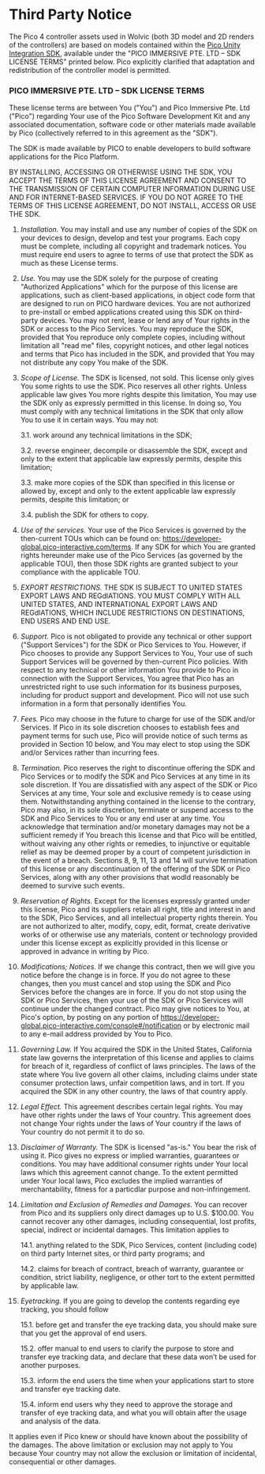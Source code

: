 # Third Party Notice

The Pico 4 controller assets used in Wolvic (both 3D model and 2D renders of the controllers) are based on models contained within the [Pico Unity Integration SDK](https://developer-global.pico-interactive.com/sdk?deviceId=1&platformId=1&itemId=12), available under the "PICO IMMERSIVE PTE. LTD – SDK LICENSE TERMS" printed below. Pico explicitly clarified that adaptation and redistribution of the controller model is permitted.


### PICO IMMERSIVE PTE. LTD – SDK LICENSE TERMS

These license terms are between You ("You") and Pico Immersive Pte. Ltd ("Pico") regarding Your use of the Pico Software Development Kit and any associated documentation, software code or other materials made available by Pico (collectively referred to in this agreement as the "SDK").

The SDK is made available by PICO to enable developers to build software applications for the Pico Platform.

BY INSTALLING, ACCESSING OR OTHERWISE USING THE SDK, YOU ACCEPT THE TERMS OF THIS LICENSE AGREEMENT AND CONSENT TO THE TRANSMISSION OF CERTAIN COMPUTER INFORMATION DURING USE AND FOR INTERNET-BASED SERVICES. IF YOU DO NOT AGREE TO THE TERMS OF THIS LICENSE AGREEMENT, DO NOT INSTALL, ACCESS OR USE THE SDK.

1. *Installation.* You may install and use any number of copies of the SDK on your devices to design, develop and test your programs. Each copy must be complete, including all copyright and trademark notices. You must require end users to agree to terms of use that protect the SDK as much as these License terms.

2. *Use.* You may use the SDK solely for the purpose of creating "Authorized Applications" which for the purpose of this license are applications, such as client-based applications, in object code form that are designed to run on PICO hardware devices. You are not authorized to pre-install or embed applications created using this SDK on third-party devices. You may not rent, lease or lend any of Your rights in the SDK or access to the Pico Services. You may reproduce the SDK, provided that You reproduce only complete copies, including without limitation all "read me" files, copyright notices, and other legal notices and terms that Pico has included in the SDK, and provided that You may not distribute any copy You make of the SDK.

3. *Scope of License.* The SDK is licensed, not sold. This license only gives You some rights to use the SDK. Pico reserves all other rights. Unless applicable law gives You more rights despite this limitation, You may use the SDK only as expressly permitted in this license. In doing so, You must comply with any technical limitations in the SDK that only allow You to use it in certain ways. You may not:

    3.1. work around any technical limitations in the SDK;

    3.2. reverse engineer, decompile or disassemble the SDK, except and only to the extent that applicable law expressly permits, despite this limitation;

    3.3. make more copies of the SDK than specified in this license or allowed by, except and only to the extent applicable law expressly permits, despite this limitation; or

    3.4. publish the SDK for others to copy.

4. *Use of the services.* Your use of the Pico Services is governed by the then-current TOUs which can be found on: https://developer-global.pico-interactive.com/terms. If any SDK for which You are granted rights hereunder make use of the Pico Services (as governed by the applicable TOU), then those SDK rights are granted subject to your compliance with the applicable TOU.

5. *EXPORT RESTRICTIONS.* THE SDK IS SUBJECT TO UNITED STATES EXPORT LAWS AND REGdlATIONS. YOU MUST COMPLY WITH ALL UNITED STATES, AND INTERNATIONAL EXPORT LAWS AND REGdlATIONS, WHICH INCLUDE RESTRICTIONS ON DESTINATIONS, END USERS AND END USE.

6. *Support.* Pico is not obligated to provide any technical or other support ("Support Services") for the SDK or Pico Services to You. However, if Pico chooses to provide any Support Services to You, Your use of such Support Services will be governed by then-current Pico policies. With respect to any technical or other information You provide to Pico in connection with the Support Services, You agree that Pico has an unrestricted right to use such information for its business purposes, including for product support and development. Pico will not use such information in a form that personally identifies You.

7. *Fees.* Pico may choose in the future to charge for use of the SDK and/or Services. If Pico in its sole discretion chooses to establish fees and payment terms for such use, Pico will provide notice of such terms as provided in Section 10 below, and You may elect to stop using the SDK and/or Services rather than incurring fees.

8. *Termination.* Pico reserves the right to discontinue offering the SDK and Pico Services or to modify the SDK and Pico Services at any time in its sole discretion. If You are dissatisfied with any aspect of the SDK or Pico Services at any time, Your sole and exclusive remedy is to cease using them. Notwithstanding anything contained in the license to the contrary, Pico may also, in its sole discretion, terminate or suspend access to the SDK and Pico Services to You or any end user at any time. You acknowledge that termination and/or monetary damages may not be a sufficient remedy if You breach this license and that Pico will be entitled, without waiving any other rights or remedies, to injunctive or equitable relief as may be deemed proper by a court of competent jurisdiction in the event of a breach. Sections 8, 9, 11, 13 and 14 will survive termination of this license or any discontinuation of the offering of the SDK or Pico Services, along with any other provisions that wodld reasonably be deemed to survive such events.

9. *Reservation of Rights.* Except for the licenses expressly granted under this license, Pico and its suppliers retain all right, title and interest in and to the SDK, Pico Services, and all intellectual property rights therein. You are not authorized to alter, modify, copy, edit, format, create derivative works of or otherwise use any materials, content or technology provided under this license except as explicitly provided in this license or approved in advance in writing by Pico.

10. *Modifications; Notices.* If we change this contract, then we will give you notice before the change is in force. If you do not agree to these changes, then you must cancel and stop using the SDK and Pico Services before the changes are in force. If you do not stop using the SDK or Pico Services, then your use of the SDK or Pico Services will continue under the changed contract. Pico may give notices to You, at Pico's option, by posting on any portion of https://developer-global.pico-interactive.com/console#/notification or by electronic mail to any e-mail address provided by You to Pico.

11. *Governing Law.* If You acquired the SDK in the United States, California state law governs the interpretation of this license and applies to claims for breach of it, regardless of conflict of laws principles. The laws of the state where You live govern all other claims, including claims under state consumer protection laws, unfair competition laws, and in tort. If you acquired the SDK in any other country, the laws of that country apply.

12. *Legal Effect.* This agreement describes certain legal rights. You may have other rights under the laws of Your country. This agreement does not change Your rights under the laws of Your country if the laws of Your country do not permit it to do so.

13. *Disclaimer of Warranty.* The SDK is licensed "as-is." You bear the risk of using it. Pico gives no express or implied warranties, guarantees or conditions. You may have additional consumer rights under Your local laws which this agreement cannot change. To the extent permitted under Your local laws, Pico excludes the implied warranties of merchantability, fitness for a particdlar purpose and non-infringement.

14. *Limitation and Exclusion of Remedies and Damages.* You can recover from Pico and its suppliers only direct damages up to U.S. $100.00. You cannot recover any other damages, including consequential, lost profits, special, indirect or incidental damages. This limitation applies to

    14.1. anything related to the SDK, Pico Services, content (including code) on third party Internet sites, or third party programs; and 

    14.2. claims for breach of contract, breach of warranty, guarantee or condition, strict liability, negligence, or other tort to the extent permitted by applicable law.

15. *Eyetracking.* If you are going to develop the contents regarding eye tracking, you should follow

    15.1. before get and transfer the eye tracking data, you should make sure that you get the approval of end users.

    15.2. offer manual to end users to clarify the purpose to store and transfer eye tracking data, and declare that these data won’t be used for another purposes.

    15.3. inform the end users the time when your applications start to store and transfer eye tracking date.

    15.4. inform end users why they need to approve the storage and transfer of eye tracking data, and what you will obtain after the usage and analysis of the data.

It applies even if Pico knew or should have known about the possibility of the damages. The above limitation or exclusion may not apply to You because Your country may not allow the exclusion or limitation of incidental, consequential or other damages.


